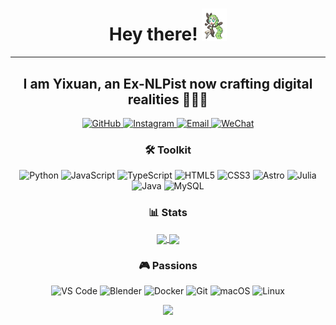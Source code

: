 <div align="center">

# Hey there! <img src="https://raw.githubusercontent.com/PokeAPI/sprites/master/sprites/pokemon/versions/generation-v/black-white/animated/648.gif" width="40px">

<hr>

<h2 align="center">I am Yixuan, an Ex-NLPist now crafting digital realities 👩🏻‍💻 </h2>

<div align="center">
    <a href="https://github.com/yixuanwu4" target="_blank" class="animate-icon">
        <img src="https://simpleicons.org/icons/github.svg" width="24" alt="GitHub">
    </a>
    <a href="https://www.instagram.com/jinnnng4/" target="_blank" class="animate-icon">
        <img src="https://simpleicons.org/icons/instagram.svg" width="24" alt="Instagram">
    </a>
    <a href="mailto:y@ixuan.com" class="animate-icon">
        <img src="https://simpleicons.org/icons/maildotru.svg" width="24" alt="Email" ¨>
    </a>
    <a href="weixin://dl/chat?{zxoys14}" class="animate-icon">
        <img src="https://simpleicons.org/icons/wechat.svg" width="24" alt="WeChat">
    </a>
</div>
<!-- 
```js
import { Dev } from '@yixuanwu/core'
class Bio {
  name = 'Yixuan Wu';
  stack = ['Python', 'JS/TS', 'Astro', 'Java', 'Docker', 'Git', 'MySQL', 'VS Code', '...'];
  hobbies = ['Coding', 'Open Source', 'Jogging', 'Travel', 'Pokémon Master', '...'];
  location = ['Zürich 🇨🇭'];
  made_in = ['China 🇨🇳'];
}
``` -->

### 🛠️ Toolkit  
![Python](https://img.shields.io/badge/-Python-3776AB?logo=python&logoColor=white)  ![JavaScript](https://img.shields.io/badge/-JavaScript-F7DF1E?logo=javascript&logoColor=black)  ![TypeScript](https://img.shields.io/badge/-TypeScript-3178C6?logo=typescript&logoColor=white)  ![HTML5](https://img.shields.io/badge/-HTML5-E34F26?logo=html5&logoColor=white)  ![CSS3](https://img.shields.io/badge/-CSS3-1572B6?logo=css3&logoColor=white)  ![Astro](https://img.shields.io/badge/-Astro-FF5D01?logo=astro&logoColor=white)  ![Julia](https://img.shields.io/badge/-Julia-9558B2?logo=julia&logoColor=white)  ![Java](https://img.shields.io/badge/-Java-007396?logo=openjdk&logoColor=white) ![MySQL](https://img.shields.io/badge/-MySQL-4479A1?logo=mysql&logoColor=white) 

### 📊 Stats
<div align="center">
  <a href="https://github.com/yixuanwu4" target="_blank">
    <img src="https://github-readme-stats.vercel.app/api?username=yixuanwu4&show_icons=true&theme=panda&hide_border=true" align="center" height="140rem">
  </a>
  <a href="https://github.com/yixuanwu4" target="_blank">
    <img src="https://github-readme-stats.vercel.app/api/top-langs/?username=yixuanwu4&layout=compact&theme=panda&hide_border=true" align="center" height="140rem">
  </a>
</div>

### 🎮 Passions  
![VS Code](https://img.shields.io/badge/-VS%20Code-007ACC?logo=visual-studio-code&logoColor=white)  ![Blender](https://img.shields.io/badge/-Blender-F5792A?logo=blender&logoColor=white)  ![Docker](https://img.shields.io/badge/-Docker-2496ED?logo=docker&logoColor=white)  ![Git](https://img.shields.io/badge/-Git-F05032?logo=git&logoColor=white) ![macOS](https://img.shields.io/badge/-macOS-000000?logo=apple&logoColor=white)  ![Linux](https://img.shields.io/badge/-Linux-FCC624?logo=linux&logoColor=black) 

<p align="center">
  <img src="https://komarev.com/ghpvc/?username=yixuanwu4&base=666&style=flat-square&color=green" />
</p>

</div>